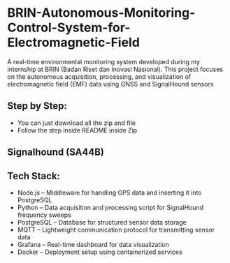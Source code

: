 # BRIN-Autonomous-Monitoring-Control-System-for-Electromagnetic-Field
A real-time environmental monitoring system developed during my internship at BRIN (Badan Riset dan Inovasi Nasional). This project focuses on the autonomous acquisition, processing, and visualization of electromagnetic field (EMF) data using GNSS and SignalHound sensors

## Step by Step:
- You can just download all the zip and file
- Follow the step inside README inside Zip  

## Signalhound (SA44B)

## Tech Stack:
- Node.js – Middleware for handling GPS data and inserting it into PostgreSQL
- Python – Data acquisition and processing script for SignalHound frequency sweeps
- PostgreSQL – Database for structured sensor data storage
- MQTT – Lightweight communication protocol for transmitting sensor data
- Grafana – Real-time dashboard for data visualization
- Docker – Deployment setup using containerized services

